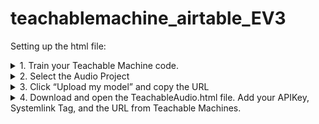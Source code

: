 # teachablemachine_airtable_EV3

Setting up the html file:
<details>
<summary>1.	Train your Teachable Machine code. </summary>

Go to https://teachablemachine.withgoogle.com/ and click on Get Started button

![Getting started](/images/getstarted.png)

</br>
</br>
</details>
 
<details>
<summary> 2.	Select the Audio Project</summary>

<h3></h3>
</br>
</br> 

![audio project](/images/audioproject.png)

</br>
</br>
</details>
 
<details>
<summary>3.	Click “Upload my model” and copy the URL  </summary>

<h3> 1.	Train your Teachable Machine code.</h3>
</br>
</br> 

![login screen](/images/airtable_welcome.png)

</br>
</br>
</details>

<details>
<summary> 4.	Download and open the TeachableAudio.html file. Add your APIKey, Systemlink Tag, and the URL from Teachable Machines. </summary>

<h3>
 </h3>
</br>
</br> 

![login screen](/images/airtable_welcome.png)

</br>
</br>
</details>
